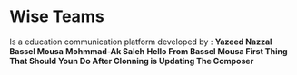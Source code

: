 # Wise Teams 

 Is a education communication platform developed by :
**Yazeed Nazzal**
**Bassel Mousa**
**Mohmmad-Ak Saleh**
**Hello From Bassel Mousa First Thing That Should Youn Do After Clonning is Updating The Composer**